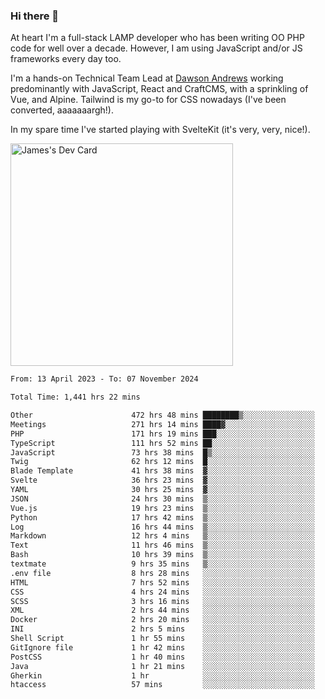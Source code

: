 ### Hi there 👋

<!--
**JamesNock/JamesNock** is a ✨ _special_ ✨ repository because its `README.md` (this file) appears on your GitHub profile.

Here are some ideas to get you started:

- 🔭 I’m currently working on ...
- 🌱 I’m currently learning ...
- 👯 I’m looking to collaborate on ...
- 🤔 I’m looking for help with ...
- 💬 Ask me about ...
- 📫 How to reach me: ...
- 😄 Pronouns: ...
- ⚡ Fun fact: ...
-->
At heart I'm a full-stack LAMP developer who has been writing OO PHP code for well over a decade. However, I am using JavaScript and/or JS frameworks every day too.

I'm a hands-on Technical Team Lead at [Dawson Andrews](https://www.dawsonandrews.com/) working predominantly with JavaScript, React and CraftCMS, with a sprinkling of Vue, and Alpine. Tailwind is my go-to for CSS nowadays (I've been converted, aaaaaaargh!).

In my spare time I've started playing with SvelteKit (it's very, very, nice!).

<a href="https://app.daily.dev/h2onock"><img src="https://api.daily.dev/devcards/v2/XQraFlxE3JPWOlcSuOB2K.png?type=default&r=18u" width="356" alt="James's Dev Card"/></a>

<!--START_SECTION:waka-->

```txt
From: 13 April 2023 - To: 07 November 2024

Total Time: 1,441 hrs 22 mins

Other                      472 hrs 48 mins ████████▒░░░░░░░░░░░░░░░░   32.81 %
Meetings                   271 hrs 14 mins ████▓░░░░░░░░░░░░░░░░░░░░   18.82 %
PHP                        171 hrs 19 mins ███░░░░░░░░░░░░░░░░░░░░░░   11.89 %
TypeScript                 111 hrs 52 mins ██░░░░░░░░░░░░░░░░░░░░░░░   07.76 %
JavaScript                 73 hrs 38 mins  █▒░░░░░░░░░░░░░░░░░░░░░░░   05.11 %
Twig                       62 hrs 12 mins  █░░░░░░░░░░░░░░░░░░░░░░░░   04.32 %
Blade Template             41 hrs 38 mins  ▓░░░░░░░░░░░░░░░░░░░░░░░░   02.89 %
Svelte                     36 hrs 23 mins  ▓░░░░░░░░░░░░░░░░░░░░░░░░   02.53 %
YAML                       30 hrs 25 mins  ▓░░░░░░░░░░░░░░░░░░░░░░░░   02.11 %
JSON                       24 hrs 30 mins  ▒░░░░░░░░░░░░░░░░░░░░░░░░   01.70 %
Vue.js                     19 hrs 23 mins  ▒░░░░░░░░░░░░░░░░░░░░░░░░   01.35 %
Python                     17 hrs 42 mins  ▒░░░░░░░░░░░░░░░░░░░░░░░░   01.23 %
Log                        16 hrs 44 mins  ▒░░░░░░░░░░░░░░░░░░░░░░░░   01.16 %
Markdown                   12 hrs 4 mins   ▒░░░░░░░░░░░░░░░░░░░░░░░░   00.84 %
Text                       11 hrs 46 mins  ▒░░░░░░░░░░░░░░░░░░░░░░░░   00.82 %
Bash                       10 hrs 39 mins  ▒░░░░░░░░░░░░░░░░░░░░░░░░   00.74 %
textmate                   9 hrs 35 mins   ▒░░░░░░░░░░░░░░░░░░░░░░░░   00.67 %
.env file                  8 hrs 28 mins   ░░░░░░░░░░░░░░░░░░░░░░░░░   00.59 %
HTML                       7 hrs 52 mins   ░░░░░░░░░░░░░░░░░░░░░░░░░   00.55 %
CSS                        4 hrs 24 mins   ░░░░░░░░░░░░░░░░░░░░░░░░░   00.31 %
SCSS                       3 hrs 16 mins   ░░░░░░░░░░░░░░░░░░░░░░░░░   00.23 %
XML                        2 hrs 44 mins   ░░░░░░░░░░░░░░░░░░░░░░░░░   00.19 %
Docker                     2 hrs 20 mins   ░░░░░░░░░░░░░░░░░░░░░░░░░   00.16 %
INI                        2 hrs 5 mins    ░░░░░░░░░░░░░░░░░░░░░░░░░   00.15 %
Shell Script               1 hr 55 mins    ░░░░░░░░░░░░░░░░░░░░░░░░░   00.13 %
GitIgnore file             1 hr 42 mins    ░░░░░░░░░░░░░░░░░░░░░░░░░   00.12 %
PostCSS                    1 hr 40 mins    ░░░░░░░░░░░░░░░░░░░░░░░░░   00.12 %
Java                       1 hr 21 mins    ░░░░░░░░░░░░░░░░░░░░░░░░░   00.09 %
Gherkin                    1 hr            ░░░░░░░░░░░░░░░░░░░░░░░░░   00.07 %
htaccess                   57 mins         ░░░░░░░░░░░░░░░░░░░░░░░░░   00.07 %
```

<!--END_SECTION:waka-->
